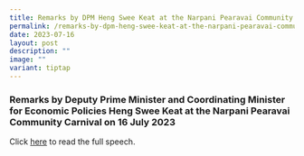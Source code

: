 ```yaml
---
title: Remarks by DPM Heng Swee Keat at the Narpani Pearavai Community Carnival
permalink: /remarks-by-dpm-heng-swee-keat-at-the-narpani-pearavai-community-carnival/
date: 2023-07-16
layout: post
description: ""
image: ""
variant: tiptap
---
```

<h3>Remarks by Deputy Prime Minister and Coordinating Minister for Economic Policies Heng Swee Keat at the Narpani Pearavai Community Carnival on 16 July 2023</h3>
<p>Click <a href="https://www.pmo.gov.sg/Newsroom/DPM-Heng-Swee-Keat-at-the-Narpani-Pearavai-Community-Carnival-2023" rel="noopener nofollow" target="_blank">here</a> to
read the full speech.</p>